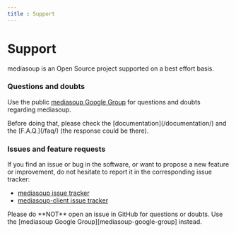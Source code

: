 ```yaml
---
title : Support
---
```



# Support

mediasoup is an Open Source project supported on a best effort basis.


### Questions and doubts

Use the public [mediasoup Google Group][mediasoup-google-group] for questions and doubts regarding mediasoup.

<div markdown="1" class="note">
Before doing that, please check the [documentation](/documentation/) and the [F.A.Q.](/faq/) (the response could be there).
</div>


### Issues and feature requests

If you find an issue or bug in the software, or want to propose a new feature or improvement, do not hesitate to report it in the corresponding issue tracker:

* [mediasoup issue tracker][mediasoup-github-issues]
* [mediasoup-client issue tracker][mediasoup-client-github-issues]

<div markdown="1" class="note warn">
Please do **NOT** open an issue in GitHub for questions or doubts. Use the [mediasoup Google Group][mediasoup-google-group] instead.
</div>




[mediasoup-google-group]: https://groups.google.com/forum/#!forum/mediasoup
[mediasoup-github-issues]: https://github.com/versatica/mediasoup/issues
[mediasoup-client-github-issues]: https://github.com/versatica/mediasoup-client/issues

